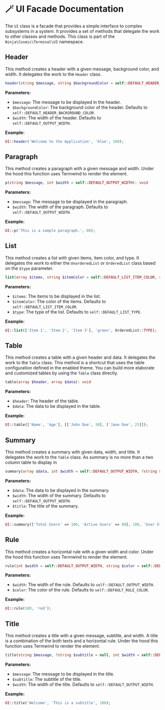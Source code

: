 # 🪄 UI Facade Documentation

The `UI` class is a facade that provides a simple interface to complex subsystems in a system. It provides a set of methods that delegate the work to other classes and methods. This class is part of the `Ninja\Cosmic\Terminal\UI` namespace.

## Header

This method creates a header with a given message, background color, and width. It delegates the work to the `Header` class.

```php
header(string $message, string $backgroundColor = self::DEFAULT_HEADER_BACKGROUND_COLOR, int $width = self::DEFAULT_OUTPUT_WIDTH): void
```

**Parameters:**
- `$message`: The message to be displayed in the header.
- `$backgroundColor`: The background color of the header. Defaults to `self::DEFAULT_HEADER_BACKGROUND_COLOR`.
- `$width`: The width of the header. Defaults to `self::DEFAULT_OUTPUT_WIDTH`.

**Example:**
```php
UI::header('Welcome to the Application', 'blue', 100);
```

## Paragraph

This method creates a paragraph with a given message and width. Under the hood this function uses Termwind to render the element.

```php
p(string $message, int $width = self::DEFAULT_OUTPUT_WIDTH): void
```

**Parameters:**
- `$message`: The message to be displayed in the paragraph.
- `$width`: The width of the paragraph. Defaults to `self::DEFAULT_OUTPUT_WIDTH`.

**Example:**
```php
UI::p('This is a sample paragraph.', 80);
```


## List

This method creates a list with given items, item color, and type. It delegates the work to either the `UnorderedList` or `OrderedList` class based on the `$type` parameter.

```php
list(array $items, string $itemColor = self::DEFAULT_LIST_ITEM_COLOR, string $type = self::DEFAULT_LIST_TYPE): void
```

**Parameters:**
- `$items`: The items to be displayed in the list.
- `$itemColor`: The color of the items. Defaults to `self::DEFAULT_LIST_ITEM_COLOR`.
- `$type`: The type of the list. Defaults to `self::DEFAULT_LIST_TYPE`.

**Example:**
```php
UI::list(['Item 1', 'Item 2', 'Item 3'], 'green', OrderedList::TYPE);
```

## Table

This method creates a table with a given header and data. It delegates the work to the `Table` class. This method is a shortcut that
uses the table configuration defined in the enabled theme. You can build more elaborate and customized tables by using the `Table` class directly.

```php
table(array $header, array $data): void
```

**Parameters:**
- `$header`: The header of the table.
- `$data`: The data to be displayed in the table.

**Example:**
```php
UI::table(['Name', 'Age'], [['John Doe', 30], ['Jane Doe', 25]]);
```
## Summary

This method creates a summary with given data, width, and title. It delegates the work to the `Table` class.
As summary is no more than a two column table to display in

```php
summary(array $data, int $width = self::DEFAULT_OUTPUT_WIDTH, ?string $title = null): void
```

**Parameters:**
- `$data`: The data to be displayed in the summary.
- `$width`: The width of the summary. Defaults to `self::DEFAULT_OUTPUT_WIDTH`.
- `$title`: The title of the summary.

**Example:**
```php
UI::summary(['Total Users' => 100, 'Active Users' => 80], 100, 'User Statistics');
```

## Rule

This method creates a horizontal rule with a given width and color. Under the hood this function uses Termwind to render the element.

```php
rule(int $width = self::DEFAULT_OUTPUT_WIDTH, string $color = self::DEFAULT_RULE_COLOR): void
```

**Parameters:**
- `$width`: The width of the rule. Defaults to `self::DEFAULT_OUTPUT_WIDTH`.
- `$color`: The color of the rule. Defaults to `self::DEFAULT_RULE_COLOR`.

**Example:**
```php
UI::rule(100, 'red');
```

## Title

This method creates a title with a given message, subtitle, and width. A title is a combination of the both texts and a horizontal rule. Under the hood this function uses Termwind to render the element.

```php
title(string $message, ?string $subtitle = null, int $width = self::DEFAULT_OUTPUT_WIDTH): void
```

**Parameters:**
- `$message`: The message to be displayed in the title.
- `$subtitle`: The subtitle of the title.
- `$width`: The width of the title. Defaults to `self::DEFAULT_OUTPUT_WIDTH`.

**Example:**
```php
UI::title('Welcome', 'This is a subtitle', 100);
```
